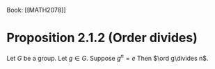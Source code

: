 Book: [[MATH2078]]
# Proposition 2.1.2 (Order divides)
Let $G$ be a group.
Let $g\in G$.
Suppose $g^{n}=e$
Then $\ord g\divides n$.